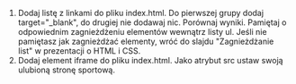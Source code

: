 1. Dodaj listę z linkami do pliku index.html. Do pierwszej grupy dodaj target="_blank", do drugiej nie dodawaj nic. Porównaj wyniki. Pamiętaj o odpowiednim zagnieżdżeniu elementów wewnątrz listy ul. Jeśli nie pamiętasz jak zagnieżdżać elementy, wróć do slajdu "Zagnieżdżanie list" w prezentacji o HTML i CSS.
2. Dodaj element iframe do pliku index.html. Jako atrybut src ustaw swoją ulubioną stronę sportową.